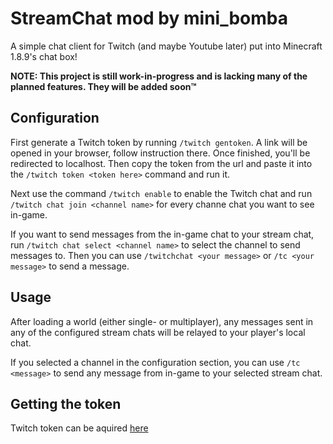 # StreamChat mod by mini_bomba

A simple chat client for Twitch (and maybe Youtube later) put into Minecraft 1.8.9's chat box!

**NOTE: This project is still work-in-progress and is lacking many of the planned features. They will be added soon™**

## Configuration

First generate a Twitch token by running `/twitch gentoken`. 
A link will be opened in your browser, follow instruction there.
Once finished, you'll be redirected to localhost. Then copy the token from the url and paste it into the `/twitch token <token here>` command and run it.

Next use the command `/twitch enable` to enable the Twitch chat and run `/twitch chat join <channel name>` for every channe chat you want to see in-game.

If you want to send messages from the in-game chat to your stream chat, run `/twitch chat select <channel name>` to select the channel to send messages to.
Then you can use `/twitchchat <your message>` or `/tc <your message>` to send a message.

## Usage

After loading a world (either single- or multiplayer), any messages sent in any of the configured stream chats will be relayed to 
your player's local chat.

If you selected a channel in the configuration section, you can use `/tc <message>` to send any message from in-game to your selected stream chat.

## Getting the token

Twitch token can be aquired [here](https://id.twitch.tv/oauth2/authorize?response_type=token&client_id=q7s0qfrigoczrj1a1cltcebjx95q8g&redirect_uri=http://localhost&scope=chat:read+chat:edit)
